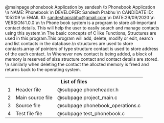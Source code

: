 @mainpage phonebook Application by sandesh
 \b Phonebook Application \n
NAME: Phonebook \n
DEVELOPER: Sandesh Prabhu \n
CANDIDATE ID: 105209 \n
EMAIL ID: sandeshaprabhu@gmail.com \n
DATE:29/09/2020 \n
VERSION:1.0.0 \n \n
Phone book system is a program to store all-important contact details. This will help the user to easily search and manage contacts using this system.\n The basic concepts of C like Functions, Structures are used in this program.This program will add, delete, modify or edit, search and list contacts in the database.\n structures are used to store contacts.array of pointers of type structure contact is used to store address of the each contact. \n Whenever new contact is being added, a block of memory is reserved of size structure contact and contact details are stored. \n similarly when deleting the contact the allocted memory is freed and returns back to the operating system.

<table>

   <tr>
	  <th colspan="3">List of files</th>
   <tr>
      <td>1</td>
      <td> Header file</td>
	  <td>@subpage phoneheader.h</td>
   </tr>
   <tr>
      <td>2</td>
      <td>Main source file</td>
	  <td>@subpage project_main.c</td>
   </tr>
   <tr>
      <td>3</td>
      <td>Source file</td>
	  <td>@subpage phonebook_operations.c</td>
   </tr>
   <tr>
      <td>4</td>
      <td>Test file file</td>
	  <td>@subpage test_phonebook.c</td>
   </tr>
</table>